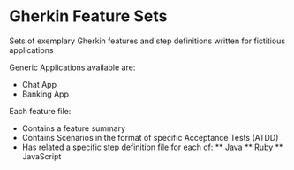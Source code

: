 # Gherkin Feature Sets
Sets of exemplary Gherkin features and step definitions written for fictitious applications

Generic Applications available are:
* Chat App
* Banking App

Each feature file:
* Contains a feature summary
* Contains Scenarios in the format of specific Acceptance Tests (ATDD)
* Has related a specific step definition file for each of:
** Java
** Ruby
** JavaScript
